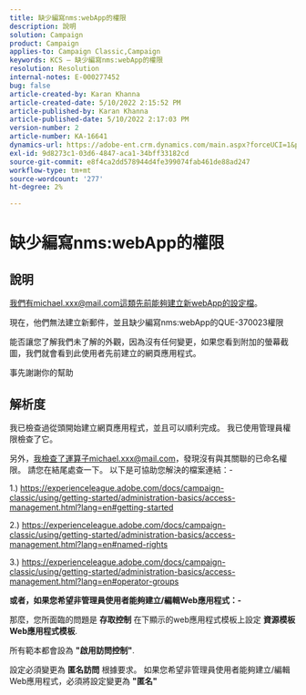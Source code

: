 ```yaml
---
title: 缺少編寫nms:webApp的權限
description: 說明
solution: Campaign
product: Campaign
applies-to: Campaign Classic,Campaign
keywords: KCS — 缺少編寫nms:webApp的權限
resolution: Resolution
internal-notes: E-000277452
bug: false
article-created-by: Karan Khanna
article-created-date: 5/10/2022 2:15:52 PM
article-published-by: Karan Khanna
article-published-date: 5/10/2022 2:17:03 PM
version-number: 2
article-number: KA-16641
dynamics-url: https://adobe-ent.crm.dynamics.com/main.aspx?forceUCI=1&pagetype=entityrecord&etn=knowledgearticle&id=8fb70db0-6bd0-ec11-a7b5-00224809c556
exl-id: 9d8273c1-03d6-4847-aca1-34bff33182cd
source-git-commit: e8f4ca2dd578944d4fe399074fab461de88ad247
workflow-type: tm+mt
source-wordcount: '277'
ht-degree: 2%

---
```


# 缺少編寫nms:webApp的權限

## 說明


我們有michael.xxx@mail.com這類先前能夠建立新webApp的設定檔。

現在，他們無法建立新郵件，並且缺少編寫nms:webApp的QUE-370023權限

能否讓您了解我們未了解的外觀，因為沒有任何變更，如果您看到附加的螢幕截圖，我們就會看到此使用者先前建立的網頁應用程式。

事先謝謝你的幫助


## 解析度


我已檢查過從頭開始建立網頁應用程式，並且可以順利完成。 我已使用管理員權限檢查了它。

另外，我檢查了運算子michael.xxx@mail.com，發現沒有與其關聯的已命名權限。 請您在結尾處查一下。 以下是可協助您解決的檔案連結：-

1.) https://experienceleague.adobe.com/docs/campaign-classic/using/getting-started/administration-basics/access-management.html?lang=en#getting-started

2.) https://experienceleague.adobe.com/docs/campaign-classic/using/getting-started/administration-basics/access-management.html?lang=en#named-rights

3.) https://experienceleague.adobe.com/docs/campaign-classic/using/getting-started/administration-basics/access-management.html?lang=en#operator-groups



<b>或者，如果您希望非管理員使用者能夠建立/編輯Web應用程式：-</b>

那麼，您所面臨的問題是 <b>存取控制</b> 在下顯示的web應用程式模板上設定 <b>資源模板Web應用程式模板</b>.

所有範本都會設為 <b>&quot;啟用訪問控制&quot;</b>.

設定必須變更為 <b>匿名訪問</b> 根據要求。 如果您希望非管理員使用者能夠建立/編輯Web應用程式，必須將設定變更為 <b>&quot;匿名&quot;</b>
